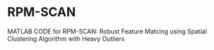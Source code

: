 # RPM-SCAN
 MATLAB CODE for RPM-SCAN: Robust Feature Matcing using Spatial Clustering Algorithm with Heavy Outliers 
